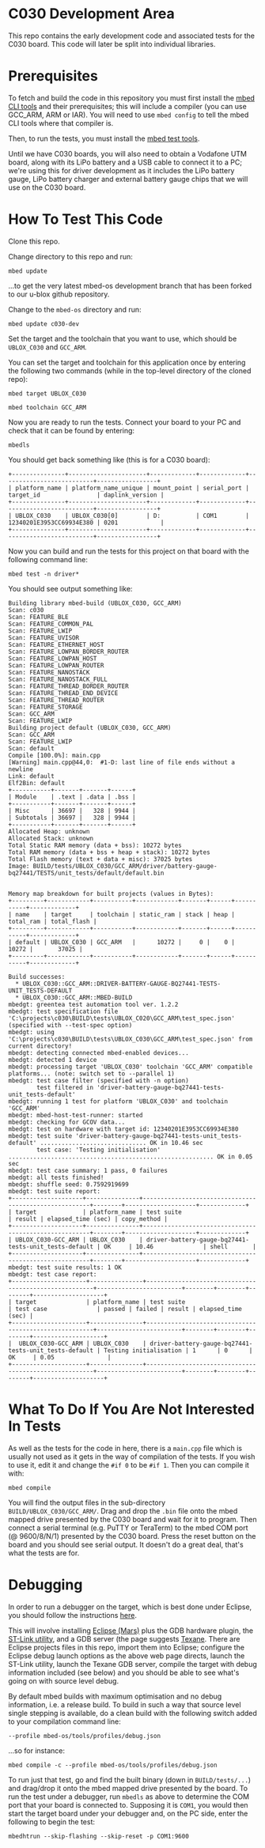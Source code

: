 # C030 Development Area

This repo contains the early development code and associated tests for the C030 board.  This code will later be split into individual libraries.

# Prerequisites

To fetch and build the code in this repository you must first install the [mbed CLI tools](https://github.com/ARMmbed/mbed-cli#installation) and their prerequisites; this will include a compiler (you can use GCC_ARM, ARM or IAR).  You will need to use `mbed config` to tell the mbed CLI tools where that compiler is.

Then, to run the tests, you must install the [mbed test tools](https://github.com/ARMmbed/greentea/blob/master/docs/QUICKSTART.md).

Until we have C030 boards, you will also need to obtain a Vodafone UTM board, along with its LiPo battery and a USB cable to connect it to a PC; we're using this for driver development as it includes the LiPo battery gauge, LiPo battery charger and external battery gauge chips that we will use on the C030 board.

# How To Test This Code

Clone this repo.

Change directory to this repo and run:

`mbed update`

...to get the very latest mbed-os development branch that has been forked to our u-blox github repository.

Change to the `mbed-os` directory and run:

`mbed update c030-dev`

Set the target and the toolchain that you want to use, which should be `UBLOX_C030` and `GCC_ARM`.

You can set the target and toolchain for this application once by entering the following two commands (while in the top-level directory of the cloned repo):

`mbed target UBLOX_C030`

`mbed toolchain GCC_ARM`

Now you are ready to run the tests.  Connect your board to your PC and check that it can be found by entering:

`mbedls`

You should get back something like (this is for a C030 board):

```
+---------------+----------------------+-------------+-------------+--------------------------+-----------------+
| platform_name | platform_name_unique | mount_point | serial_port | target_id                | daplink_version |
+---------------+----------------------+-------------+-------------+--------------------------+-----------------+
| UBLOX_C030    | UBLOX_C030[0]        | D:          | COM1        | 12340201E3953CC69934E380 | 0201            |
+---------------+----------------------+-------------+-------------+--------------------------+-----------------+
```

Now you can build and run the tests for this project on that board with the following command line:

`mbed test -n driver*`

You should see output something like:

```
Building library mbed-build (UBLOX_C030, GCC_ARM)
Scan: c030
Scan: FEATURE_BLE
Scan: FEATURE_COMMON_PAL
Scan: FEATURE_LWIP
Scan: FEATURE_UVISOR
Scan: FEATURE_ETHERNET_HOST
Scan: FEATURE_LOWPAN_BORDER_ROUTER
Scan: FEATURE_LOWPAN_HOST
Scan: FEATURE_LOWPAN_ROUTER
Scan: FEATURE_NANOSTACK
Scan: FEATURE_NANOSTACK_FULL
Scan: FEATURE_THREAD_BORDER_ROUTER
Scan: FEATURE_THREAD_END_DEVICE
Scan: FEATURE_THREAD_ROUTER
Scan: FEATURE_STORAGE
Scan: GCC_ARM
Scan: FEATURE_LWIP
Building project default (UBLOX_C030, GCC_ARM)
Scan: GCC_ARM
Scan: FEATURE_LWIP
Scan: default
Compile [100.0%]: main.cpp
[Warning] main.cpp@44,0:  #1-D: last line of file ends without a newline
Link: default
Elf2Bin: default
+-----------+-------+-------+------+
| Module    | .text | .data | .bss |
+-----------+-------+-------+------+
| Misc      | 36697 |   328 | 9944 |
| Subtotals | 36697 |   328 | 9944 |
+-----------+-------+-------+------+
Allocated Heap: unknown
Allocated Stack: unknown
Total Static RAM memory (data + bss): 10272 bytes
Total RAM memory (data + bss + heap + stack): 10272 bytes
Total Flash memory (text + data + misc): 37025 bytes
Image: BUILD/tests/UBLOX_C030/GCC_ARM/driver/battery-gauge-bq27441/TESTS/unit_tests/default/default.bin


Memory map breakdown for built projects (values in Bytes):
+---------+------------+-----------+------------+-------+------+-----------+-------------+
| name    | target     | toolchain | static_ram | stack | heap | total_ram | total_flash |
+---------+------------+-----------+------------+-------+------+-----------+-------------+
| default | UBLOX_C030 | GCC_ARM   |      10272 |     0 |    0 |     10272 |       37025 |
+---------+------------+-----------+------------+-------+------+-----------+-------------+

Build successes:
  * UBLOX_C030::GCC_ARM::DRIVER-BATTERY-GAUGE-BQ27441-TESTS-UNIT_TESTS-DEFAULT
  * UBLOX_C030::GCC_ARM::MBED-BUILD
mbedgt: greentea test automation tool ver. 1.2.2
mbedgt: test specification file 'C:\projects\c030\BUILD\tests\UBLOX_C020\GCC_ARM\test_spec.json' (specified with --test-spec option)
mbedgt: using 'C:\projects\c030\BUILD\tests\UBLOX_C030\GCC_ARM\test_spec.json' from current directory!
mbedgt: detecting connected mbed-enabled devices...
mbedgt: detected 1 device
mbedgt: processing target 'UBLOX_C030' toolchain 'GCC_ARM' compatible platforms... (note: switch set to --parallel 1)
mbedgt: test case filter (specified with -n option)
        test filtered in 'driver-battery-gauge-bq27441-tests-unit_tests-default'
mbedgt: running 1 test for platform 'UBLOX_C030' and toolchain 'GCC_ARM'
mbedgt: mbed-host-test-runner: started
mbedgt: checking for GCOV data...
mbedgt: test on hardware with target id: 12340201E3953CC69934E380
mbedgt: test suite 'driver-battery-gauge-bq27441-tests-unit_tests-default' .............................. OK in 10.46 sec
        test case: 'Testing initialisation' .......................................................... OK in 0.05 sec
mbedgt: test case summary: 1 pass, 0 failures
mbedgt: all tests finished!
mbedgt: shuffle seed: 0.7592919699
mbedgt: test suite report:
+--------------------+---------------+-------------------------------------------------------+--------+--------------------+-------------+
| target             | platform_name | test suite                                            | result | elapsed_time (sec) | copy_method |
+--------------------+---------------+-------------------------------------------------------+--------+--------------------+-------------+
| UBLOX_C030-GCC_ARM | UBLOX_C030    | driver-battery-gauge-bq27441-tests-unit_tests-default | OK     | 10.46              | shell       |
+--------------------+---------------+-------------------------------------------------------+--------+--------------------+-------------+
mbedgt: test suite results: 1 OK
mbedgt: test case report:
+---------------------+---------------+-------------------------------------------------------+------------------------+--------+--------+--------+--------------------+
| target              | platform_name | test suite                                            | test case              | passed | failed | result | elapsed_time (sec) |
+---------------------+---------------+-------------------------------------------------------+------------------------+--------+--------+--------+--------------------+
|  UBLOX_C030-GCC_ARM | UBLOX_C030    | driver-battery-gauge-bq27441-tests-unit_tests-default | Testing initialisation | 1      | 0      | OK     | 0.05               |
+---------------------+---------------+-------------------------------------------------------+------------------------+--------+--------+--------+--------------------+
```

# What To Do If You Are Not Interested In Tests

As well as the tests for the code in here, there is a `main.cpp` file which is usually not used as it gets in the way of compilation of the tests.  If you wish to use it, edit it and change the `#if 0` to be `#if 1`.  Then you can compile it with:

`mbed compile`

You will find the output files in the sub-directory `BUILD/UBLOX_C030/GCC_ARM/`.  Drag and drop the `.bin` file onto the mbed mapped drive presented by the C030 board and wait for it to program.  Then connect a serial terminal (e.g. PuTTY or TeraTerm) to the mbed COM port (@ 9600/8/N/1) presented by the C030 board.  Press the reset button on the board and you should see serial output. It doesn't do a great deal, that's what the tests are for.

# Debugging

In order to run a debugger on the target, which is best done under Eclipse, you should follow the instructions [here](http://erika.tuxfamily.org/wiki/index.php?title=Tutorial:_STM32_-_Integrated_Debugging_in_Eclipse_using_GNU_toolchain).

This will involve installing [Eclipse (Mars)](https://eclipse.org/mars/) plus the GDB hardware plugin, the [ST-Link utility](http://www.st.com/en/embedded-software/stsw-link004.html), and a GDB server (the page suggests [Texane](https://github.com/texane/stlink).  There are Eclipse projects files in this repo, import them into Eclipse; configure the Eclipse debug launch options as the above web page directs, launch the ST-Link utility, launch the Texane GDB server, compile the target with debug information included (see below) and you should be able to see what's going on with source level debug.

By default mbed builds with maximum optimisation and no debug information, i.e. a release build.  To build in such a way that source level single stepping is available, do a clean build with the following switch added to your compilation command line:

`--profile mbed-os/tools/profiles/debug.json`

...so for instance:

`mbed compile -c --profile mbed-os/tools/profiles/debug.json`

To run just that test, go and find the built binary (down in `BUILD/tests/...`) and drag/drop it onto the mbed mapped drive presented by the board.  To  run the test under a debugger, run `mbedls` as above to determine the COM port that your board is connected to.  Supposing it is `COM1`, you would then start the target board under your debugger and, on the PC side, enter the following to begin the test:

`mbedhtrun --skip-flashing --skip-reset -p COM1:9600`